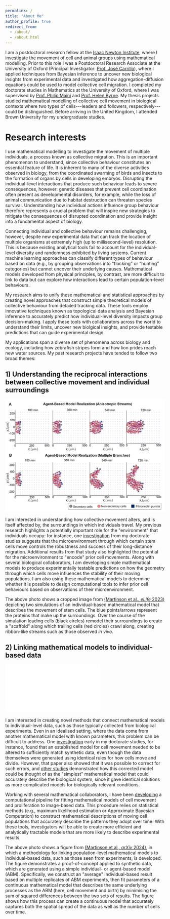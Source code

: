 ```yaml
---
permalink: /
title: "About Me"
author_profile: true
redirect_from: 
  - /about/
  - /about.html
---
```


I am a postdoctoral research fellow at the [Isaac Newton Institute](https://www.newton.ac.uk), where I investigate the movement of cell and animal groups using mathematical modelling. Prior to this role I was a Postdoctoral Research Associate at the University of Oxford (Principal Investigator: [Prof. José Carrillo](https://www.maths.ox.ac.uk/people/jose.carrillodelaplata)), where I applied techniques from Bayesian inference to uncover new biological insights from experimental data and investigated how aggregation-diffusion equations could be used to model collective cell migration. I completed my doctorate studies in Mathematics at the University of Oxford, where I was supervised by [Prof. Philip Maini](https://people.maths.ox.ac.uk/maini/) and [Prof. Helen Byrne](https://www.maths.ox.ac.uk/people/helen.byrne). My thesis projects studied mathematical modelling of collective cell movement in biological contexts where two types of cells---leaders and followers, respectively---could be distinguished. Before arriving in the United Kingdom, I attended Brown University for my undergraduate studies.
<!-- and grew up in Evanston, IL, USA (a suburb of Chicago). -->


Research interests
==================
I use mathematical modelling to investigate the movement of multiple individuals, a process known as collective migration. This is an important phenomenon to understand, since collective behaviour constitutes an essential feature of life. It is inherent to many of the diverse activities observed in biology, from the coordinated swarming of birds and insects to the formation of organs by cells in developing embryos. Disrupting the individual-level interactions that produce such behaviour leads to severe consequences, however: genetic diseases that prevent cell coordination often present as developmental disorders, for example, while the loss of animal communication due to habitat destruction can threaten species survival. Understanding how individual actions influence group behaviour therefore represents a crucial problem that will inspire new strategies to mitigate the consequences of disrupted coordination and provide insight into a fundamental aspect of biology.

Connecting individual and collective behaviour remains challenging, however, despite new experimental data that can track the location of multiple organisms at extremely high (up to millisecond-level) resolution. This is because existing analytical tools fail to account for the individual-level diversity and randomness exhibited by living systems. Current machine learning approaches can classify different types of behaviour based on data (e.g., by grouping observations into “flocking” or “hunting” categories) but cannot uncover their underlying causes. Mathematical models developed from physical principles, by contrast, are more difficult to link to data but can explore how interactions lead to certain population-level behaviours.

My research aims to unify these mathematical and statistical approaches by creating novel approaches that construct simple theoretical models of collective behaviour from detailed tracking data. These tools employ innovative techniques known as topological data analysis and Bayesian inference to accurately predict how individual-level diversity impacts group decision-making. I apply these tools with collaborators across the world to understand their limits, uncover new biolgical insights, and provide testable predictions that can guide experimental design.

My applications span a diverse set of phenomena across biology and ecology, including how zebrafish stripes form and how lion prides reach new water sources. My past research projects have tended to follow two broad themes:

## 1) Understanding the reciprocal interactions between collective movement and individual surroundings

![image](../images/ResearchImage1.tif)

I am interested in understanding how collective movement alters, and is itself affected by, the surroundings in which individuals travel. My previous research highlights a potentially important role for the "environment" that individuals occupy: for instance, one [investigation](https://elifesciences.org/articles/83792) from my doctorate studies suggests that the microenvironment through which certain stem cells move controls the robustness and success of their long-distance migration. Additional results from that study also highlighted the potential for the microenvironment to &quot;encode&quot; prior cell movements. Along with several biological collaborators, I am developing simple mathematical models to produce experimentally testable predictions on how the geometry through which cells move influences the stability of their moving populations. I am also using these mathematical models to determine whether it is possible to design computational tools to infer prior cell behaviours based on observations of their microenvironment.

<!-- Mathematical modelling and analysis of collective cell movement within environments that are heterogeneous in space and change in time.  -->

The above photo shows a cropped image from [(Martinson et al., <i>eLife</i> 2023)](https://elifesciences.org/articles/83792) depicting two simulations of an individual-based mathematical model that describes the movement of stem cells. The blue points/arrows represent the proteins that make up the surroundings. Over the course of the simulation leading cells (black circles) remodel their surroundings to create a &quot;scaffold&quot; along which trailing cells (red circles) crawl along, creating ribbon-like streams such as those observed <i>in vivo</i>.

## 2) Linking mathematical models to individual-based data

![image](../images/ResearchImage2.pdf)

I am interested in creating novel methods that connect mathematical models to individual-level data, such as those typically collected from biological experiments. Even in an idealised setting, where the data come from another mathematical model with known parameters, this problem can be difficult to address. One [investigation](https://journals.aps.org/pre/abstract/10.1103/PhysRevE.102.062417) early in my doctorate studies, for instance, found that an established model for cell movement needed to be altered to sufficiently match synthetic data, even though the data themselves were generated using identical rules for how cells move and divide. However, that paper also showed that it was possible to correct for such errors, and [other studies](https://link.springer.com/article/10.1007/s00285-021-01570-w) demonstrated how this corrected model could be thought of as the &quot;simplest&quot; mathematical model that could accurately describe the biological system, since it gave identical solutions as more complicated models for biologically relevant conditions.

Working with several mathematical collaborators, I have been [developing](https://arxiv.org/abs/2308.16093) a computational pipeline for fitting mathematical models of cell movement and proliferation to image-based data. This procedure relies on statistical methods (e.g., maximum likelihood estimation or Approximate Bayesian Computation) to construct mathematical descriptions of moving cell populations that accurately describe the patterns they adopt over time. With these tools, investigators will be able to create more efficient and analytically tractable models that are more likely to describe experimental results.

The above photo shows a figure from [(Martinson et al., <i>arXiv</i> 2024)](https://arxiv.org/abs/2308.16093), in which a methodology for linking population-level mathematical models to individual-based data, such as those seen from experiments, is developed. The figure demonstrates a proof-of-concept applied to synthetic data, which are generated using a simple individual- or agent-based model (ABM). Specifically, we construct an &quot;average&quot; individual-based result based on multiple replicates of ABM experiments, then fit parameters of a continuous mathematical model that describes the same underlying processes as the ABM (here, cell movement and birth) by minimising the sum of squared differences between the two sets of results. The figure shows how this process can create a continuous model that accurately captures both the spatial spread of the data as well as the number of cells over time.
